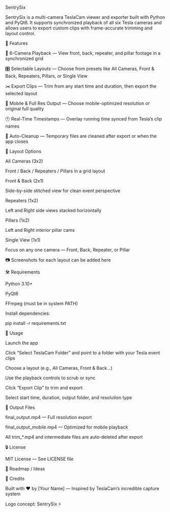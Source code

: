 SentrySix

SentrySix is a multi-camera TeslaCam viewer and exporter built with Python and PyQt6.
It supports synchronized playback of all six Tesla cameras and allows users to export custom clips with frame-accurate trimming and layout control.

🚗 Features

🔭 6-Camera Playback — View front, back, repeater, and pillar footage in a synchronized grid

🎛️ Selectable Layouts — Choose from presets like All Cameras, Front & Back, Repeaters, Pillars, or Single View

✂️ Export Clips — Trim from any start time and duration, then export the selected layout

📱 Mobile & Full Res Output — Choose mobile-optimized resolution or original full quality

🕐 Real-Time Timestamps — Overlay running time synced from Tesla’s clip names

🧹 Auto-Cleanup — Temporary files are cleaned after export or when the app closes

📸 Layout Options

All Cameras (3x2)

Front / Back / Repeaters / Pillars in a grid layout

Front & Back (2x1)

Side-by-side stitched view for clean event perspective

Repeaters (1x2)

Left and Right side views stacked horizontally

Pillars (1x2)

Left and Right interior pillar cams

Single View (1x1)

Focus on any one camera — Front, Back, Repeater, or Pillar

📷 Screenshots for each layout can be added here

🛠 Requirements

Python 3.10+

PyQt6

FFmpeg (must be in system PATH)

Install dependencies:

pip install -r requirements.txt

🧪 Usage

Launch the app

Click “Select TeslaCam Folder” and point to a folder with your Tesla event clips

Choose a layout (e.g., All Cameras, Front & Back...)

Use the playback controls to scrub or sync

Click “Export Clip” to trim and export

Select start time, duration, output folder, and resolution type

📂 Output Files

final_output.mp4 — Full resolution export

final_output_mobile.mp4 — Optimized for mobile playback

All trim_*.mp4 and intermediate files are auto-deleted after export

🔒 License

MIT License — See LICENSE file

🚧 Roadmap / Ideas



🙌 Credits

Built with ❤️ by [Your Name] — Inspired by TeslaCam’s incredible capture system

Logo concept: SentrySix ⚡

